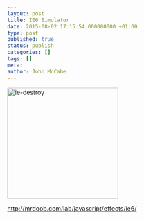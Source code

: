 ```yaml
---
layout: post
title: IE6 Simulator
date: 2015-08-02 17:15:54.000000000 +01:00
type: post
published: true
status: publish
categories: []
tags: []
meta:
author: John McCabe
---
```

<p><a href="http://mrdoob.com/lab/javascript/effects/ie6/"><img class="alignnone size-full wp-image-471" src="{{ site.baseurl }}/assets/ie-destroy.png" alt="ie-destroy" width="256" height="256" /></a></p>
<p><a href="http://mrdoob.com/lab/javascript/effects/ie6/">http://mrdoob.com/lab/javascript/effects/ie6/</a></p>
